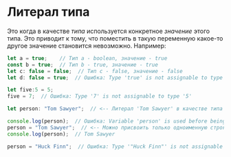 # Литерал типа

Это когда в качестве *типа* используется конкретное *значение* этого типа. Это приводит к тому, что поместить в такую переменную какое-то другое значение становится невозможно. Например:

```typescript
let a = true;    // Тип a - boolean, значение - true
const b = true;  // Тип b - true, значение - true
let c: false = false;  // Тип c - false, значение - false
let d: false = true;  // Ошибка: Type 'true' is not assignable to type 'false'

let five:5 = 5;
five = 7;  // Ошибка: Type '7' is not assignable to type '5'
```

```typescript
let person: "Tom Sawyer";  // <-- Литерал 'Tom Sawyer' в качестве типа

console.log(person);  // Ошибка: Variable 'person' is used before being assigned.
person = "Tom Sawyer";  // <-- Можно присвоить только одноименную строку
console.log(person);  // Tom Sawyer

person = "Huck Finn";  // Ошибка: Type '"Huck Finn"' is not assignable to type '"Tom Sawyer"'
```

